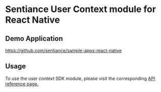 # Sentiance User Context module for React Native

## Demo Application

https://github.com/sentiance/sample-apps-react-native

## Usage

To use the user context SDK module, please visit the corresponding [API reference page.](https://docs.sentiance.com/sdk/api-reference/react-native/user-context)
